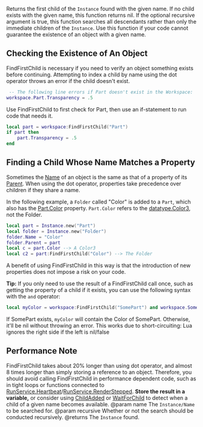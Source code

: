 Returns the first child of the `Instance` found with the given name. If no child exists with the given name, this function returns nil. If the optional recursive argument is true, this function searches all descendants rather than only the immediate children of the `Instance`. Use this function if your code cannot guarantee the existence of an object with a given name.

## Checking the Existence of An Object

FindFirstChild is necessary if you need to verify an object something exists before continuing. Attempting to index a child by name using the dot operator throws an error if the child doesn't exist.

```lua
 -- The following line errors if Part doesn't exist in the Workspace:
workspace.Part.Transparency = .5
```

Use FindFirstChild to first check for Part, then use an if-statement to run code that needs it.

```lua
local part = workspace:FindFirstChild("Part")
if part then
	part.Transparency = .5
end
```

## Finding a Child Whose Name Matches a Property

Sometimes the [Name](https://developer.roblox.com/api-reference/property/Instance/Name) of an object is the same as that of a property of its [Parent](https://developer.roblox.com/api-reference/property/Instance/Parent). When using the dot operator, properties take precedence over children if they share a name.

In the following example, a `Folder` called "Color" is added to a `Part`, which also has the [Part.Color](https://developer.roblox.com/search#stq=Color) property. `Part.Color` refers to the [datatype.Color3](https://developer.roblox.com/search#stq=Color3), not the Folder.

```lua
local part = Instance.new("Part")
local folder = Instance.new("Folder")
folder.Name = "Color"
folder.Parent = part
local c = part.Color --> A Color3
local c2 = part:FindFirstChild("Color") --> The Folder
```

A benefit of using FindFirstChild in this way is that the introduction of new properties does not impose a risk on your code.

**Tip:** If you only need to use the result of a FindFirstChild call once, such as getting the property of a child if it exists, you can use the following syntax with the `and` operator:

```lua
local myColor = workspace:FindFirstChild("SomePart") and workspace.SomePart.Color
```

If SomePart exists, `myColor` will contain the Color of SomePart. Otherwise, it'll be nil without throwing an error. This works due to short-circuiting: Lua ignores the right side if the left is nil/false

## Performance Note

FindFirstChild takes about 20% longer than using dot operator, and almost 8 times longer than simply storing a reference to an object. Therefore, you should avoid calling FindFirstChild in performance dependent code, such as in tight loops or functions connected to [RunService.Heartbeat](https://developer.roblox.com/api-reference/event/RunService/Heartbeat)/[RunService.RenderStepped](https://developer.roblox.com/api-reference/event/RunService/RenderStepped). **Store the result in a variable,** or consider using [ChildAdded](https://developer.roblox.com/api-reference/event/Instance/ChildAdded) or [WaitForChild](https://developer.roblox.com/api-reference/function/Instance/WaitForChild) to detect when a child of a given name becomes available.
@param name The `Instance/Name` to be searched for.
@param recursive Whether or not the search should be conducted recursively.
@returns The `Instance` found.